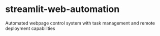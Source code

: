 # streamlit-web-automation
Automated webpage control system with task management and remote deployment capabilities
